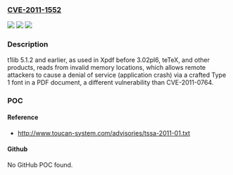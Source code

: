 ### [CVE-2011-1552](https://cve.mitre.org/cgi-bin/cvename.cgi?name=CVE-2011-1552)
![](https://img.shields.io/static/v1?label=Product&message=n%2Fa&color=blue)
![](https://img.shields.io/static/v1?label=Version&message=n%2Fa&color=blue)
![](https://img.shields.io/static/v1?label=Vulnerability&message=n%2Fa&color=brighgreen)

### Description

t1lib 5.1.2 and earlier, as used in Xpdf before 3.02pl6, teTeX, and other products, reads from invalid memory locations, which allows remote attackers to cause a denial of service (application crash) via a crafted Type 1 font in a PDF document, a different vulnerability than CVE-2011-0764.

### POC

#### Reference
- http://www.toucan-system.com/advisories/tssa-2011-01.txt

#### Github
No GitHub POC found.

